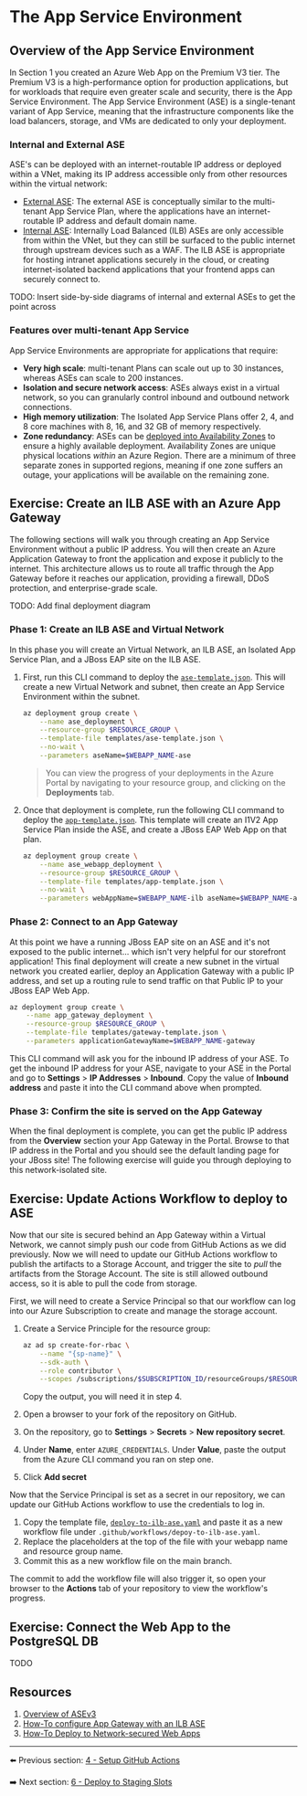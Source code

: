 # The App Service Environment

## Overview of the App Service Environment

In Section 1 you created an Azure Web App on the Premium V3 tier. The Premium V3 is a high-performance option for production applications, but for workloads that require even greater scale and security, there is the App Service Environment. The App Service Environment (ASE) is a single-tenant variant of App Service, meaning that the infrastructure components like the load balancers, storage, and VMs are dedicated to only your deployment. 

### Internal and External ASE

ASE's can be deployed with an internet-routable IP address or deployed within a VNet, making its IP address accessible only from other resources within the virtual network:

- [External ASE](https://docs.microsoft.com/azure/app-service/environment/create-external-ase): The external ASE is conceptually similar to the multi-tenant App Service Plan, where the applications have an internet-routable IP address and default domain name.
- [Internal ASE](https://docs.microsoft.com/azure/app-service/environment/create-ilb-ase): Internally Load Balanced (ILB) ASEs are only accessible from within the VNet, but they can still be surfaced to the public internet through upstream devices such as a WAF. The ILB ASE is appropriate for hosting intranet applications securely in the cloud, or creating internet-isolated backend applications that your frontend apps can securely connect to.

TODO: Insert side-by-side diagrams of internal and external ASEs to get the point across

### Features over multi-tenant App Service

App Service Environments are appropriate for applications that require:

- **Very high scale**: multi-tenant Plans can scale out up to 30 instances, whereas ASEs can scale to 200 instances.
- **Isolation and secure network access**: ASEs always exist in a virtual network, so you can granularly control inbound and outbound network connections.
- **High memory utilization**: The Isolated App Service Plans offer 2, 4, and 8 core machines with 8, 16, and 32 GB of memory respectively.
- **Zone redundancy**: ASEs can be [deployed into Availability Zones](https://azure.github.io/AppService/2019/12/12/App-Service-Environment-Support-for-Availability-Zones.html) to ensure a highly available deployment. Availability Zones are unique physical locations *within* an Azure Region. There are a minimum of three separate zones in supported regions, meaning if one zone suffers an outage, your applications will be available on the remaining zone.

## Exercise: Create an ILB ASE with an Azure App Gateway

The following sections will walk you through creating an App Service Environment without a public IP address. You will then create an Azure Application Gateway to front the application and expose it publicly to the internet. This architecture allows us to route all traffic through the App Gateway before it reaches our application, providing a firewall, DDoS protection, and enterprise-grade scale.

TODO: Add final deployment diagram

### Phase 1: Create an ILB ASE and Virtual Network

In this phase you will create an Virtual Network, an ILB ASE, an Isolated App Service Plan, and a JBoss EAP site on the ILB ASE.

1. First, run this CLI command to deploy the [`ase-template.json`](../../templates/ase-template.json). This will create a new Virtual Network and subnet, then create an App Service Environment within the subnet.

    ```bash
    az deployment group create \
        --name ase_deployment \
        --resource-group $RESOURCE_GROUP \
        --template-file templates/ase-template.json \
        --no-wait \
        --parameters aseName=$WEBAPP_NAME-ase
    ```

    > You can view the progress of your deployments in the Azure Portal by navigating to your resource group, and clicking on the **Deployments** tab.

2. Once that deployment is complete, run the following CLI command to deploy the [`app-template.json`](../../templates/app-template.json). This template will create an I1V2 App Service Plan inside the ASE, and create a JBoss EAP Web App on that plan.

    ```bash
    az deployment group create \
        --name ase_webapp_deployment \
        --resource-group $RESOURCE_GROUP \
        --template-file templates/app-template.json \
        --no-wait \
        --parameters webAppName=$WEBAPP_NAME-ilb aseName=$WEBAPP_NAME-ase
    ```

### Phase 2: Connect to an App Gateway

At this point we have a running JBoss EAP site on an ASE and it's not exposed to the public internet... which isn't very helpful for our storefront application! This final deployment will create a new subnet in the  virtual network you created earlier, deploy an Application Gateway with a public IP address, and set up a routing rule to send traffic on that Public IP to your JBoss EAP Web App.

```bash
az deployment group create \
    --name app_gateway_deployment \
    --resource-group $RESOURCE_GROUP \
    --template-file templates/gateway-template.json \
    --parameters applicationGatewayName=$WEBAPP_NAME-gateway 
```

This CLI command will ask you for the inbound IP address of your ASE. To get the inbound IP address for your ASE, navigate to your ASE in the Portal and go to **Settings** > **IP Addresses** > **Inbound**. Copy the value of **Inbound address** and paste it into the CLI command above when prompted.

### Phase 3: Confirm the site is served on the App Gateway

When the final deployment is complete, you can get the public IP address from the **Overview** section your App Gateway in the Portal. Browse to that IP address in the Portal and you should see the default landing page for your JBoss site! The following exercise will guide you through deploying to this network-isolated site.

## Exercise: Update Actions Workflow to deploy to ASE

Now that our site is secured behind an App Gateway within a Virtual Network, we cannot simply push our code from GitHub Actions as we did previously. Now we will need to update our GitHub Actions workflow to publish the artifacts to a Storage Account, and trigger the site to *pull* the artifacts from the Storage Account. The site is still allowed outbound access, so it is able to pull the code from storage.

First, we will need to create a Service Principal so that our workflow can log into our Azure Subscription to create and manage the storage account.

1. Create a Service Principle for the resource group:

    ```bash
    az ad sp create-for-rbac \
        --name "{sp-name}" \
        --sdk-auth \
        --role contributor \
        --scopes /subscriptions/$SUBSCRIPTION_ID/resourceGroups/$RESOURCE_GROUP
    ```

   Copy the output, you will need it in step 4.

2. Open a browser to your fork of the repository on GitHub.
3. On the repository, go to **Settings** > **Secrets** > **New repository secret**.
4. Under **Name**, enter `AZURE_CREDENTIALS`. Under **Value**, paste the output from the Azure CLI command you ran on step one.
5. Click **Add secret**

Now that the Service Principal is set as a secret in our repository, we can update our GitHub Actions workflow to use the credentials to log in.

1. Copy the template file, [`deploy-to-ilb-ase.yaml`](templates\deploy-to-ilb-ase.yaml) and paste it as a new workflow file under `.github/workflows/depoy-to-ilb-ase.yaml`.
2. Replace the placeholders at the top of the file with your webapp name and resource group name.
3. Commit this as a new workflow file on the main branch.

The commit to add the workflow file will also trigger it, so open your browser to the **Actions** tab of your repository to view the workflow's progress.

## Exercise: Connect the Web App to the PostgreSQL DB

TODO

## Resources

1. [Overview of ASEv3](https://docs.microsoft.com/azure/app-service/environment/overview)
2. [How-To configure App Gateway with an ILB ASE](https://docs.microsoft.com/azure/app-service/environment/integrate-with-application-gateway)
3. [How-To Deploy to Network-secured Web Apps](https://azure.github.io/AppService/2021/03/01/deploying-to-network-secured-sites-2.html)

---

⬅️ Previous section: [4 - Setup GitHub Actions](4-set-up-github-actions.md)

➡️ Next section: [6 - Deploy to Staging Slots](6-deploy-to-stagiong-slots.md)
